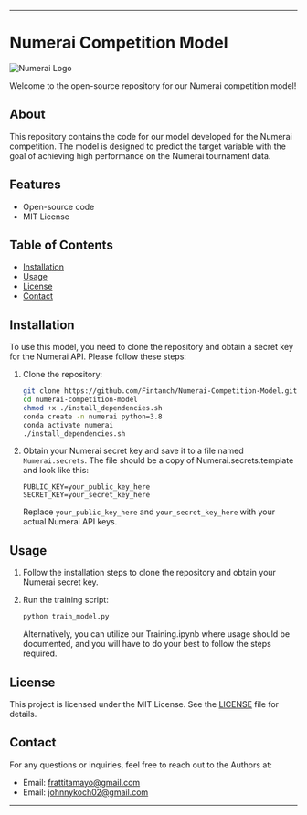 
---

# Numerai Competition Model

![Numerai Logo](https://upload.wikimedia.org/wikipedia/commons/c/ce/Numerai_logo.png)

Welcome to the open-source repository for our Numerai competition model!

## About

This repository contains the code for our model developed for the Numerai competition. The model is designed to predict the target variable with the goal of achieving high performance on the Numerai tournament data.

## Features

- Open-source code
- MIT License

## Table of Contents

- [Installation](#installation)
- [Usage](#usage)
- [License](#license)
- [Contact](#contact)

## Installation

To use this model, you need to clone the repository and obtain a secret key for the Numerai API. Please follow these steps:

1. Clone the repository:

   ```bash
   git clone https://github.com/Fintanch/Numerai-Competition-Model.git
   cd numerai-competition-model
   chmod +x ./install_dependencies.sh
   conda create -n numerai python=3.8
   conda activate numerai
   ./install_dependencies.sh
   ```

2. Obtain your Numerai secret key and save it to a file named `Numerai.secrets`. The file should be a copy of Numerai.secrets.template and look like this:

   ```
   PUBLIC_KEY=your_public_key_here
   SECRET_KEY=your_secret_key_here
   ```

   Replace `your_public_key_here` and `your_secret_key_here` with your actual Numerai API keys.

## Usage

1. Follow the installation steps to clone the repository and obtain your Numerai secret key.

2. Run the training script:

   ```bash
   python train_model.py
   ```

   Alternatively, you can utilize our Training.ipynb where usage should be documented, and you will have to do your best to follow the steps required.


## License

This project is licensed under the MIT License. See the [LICENSE](LICENSE) file for details.

## Contact

For any questions or inquiries, feel free to reach out to the Authors at:

- Email: frattitamayo@gmail.com
- Email: johnnykoch02@gmail.com

---
